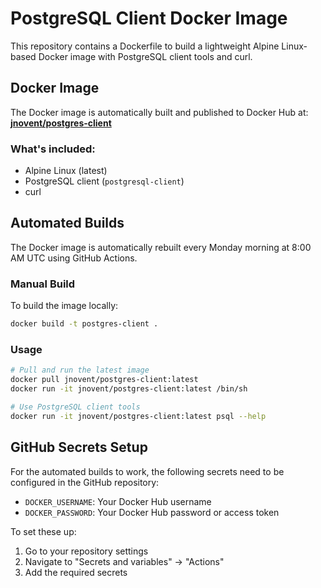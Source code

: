 # PostgreSQL Client Docker Image

This repository contains a Dockerfile to build a lightweight Alpine Linux-based Docker image with PostgreSQL client tools and curl.

## Docker Image

The Docker image is automatically built and published to Docker Hub at: **[jnovent/postgres-client](https://hub.docker.com/r/jnovent/postgres-client)**

### What's included:
- Alpine Linux (latest)
- PostgreSQL client (`postgresql-client`)
- curl

## Automated Builds

The Docker image is automatically rebuilt every Monday morning at 8:00 AM UTC using GitHub Actions.

### Manual Build

To build the image locally:

```bash
docker build -t postgres-client .
```

### Usage

```bash
# Pull and run the latest image
docker pull jnovent/postgres-client:latest
docker run -it jnovent/postgres-client:latest /bin/sh

# Use PostgreSQL client tools
docker run -it jnovent/postgres-client:latest psql --help
```

## GitHub Secrets Setup

For the automated builds to work, the following secrets need to be configured in the GitHub repository:

- `DOCKER_USERNAME`: Your Docker Hub username
- `DOCKER_PASSWORD`: Your Docker Hub password or access token

To set these up:
1. Go to your repository settings
2. Navigate to "Secrets and variables" → "Actions"
3. Add the required secrets
